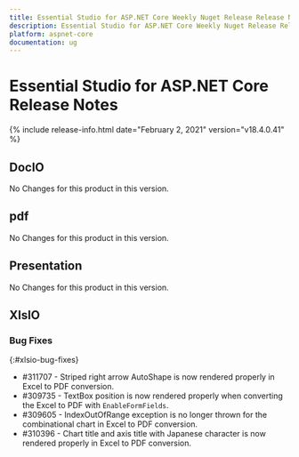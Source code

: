 ```yaml
---
title: Essential Studio for ASP.NET Core Weekly Nuget Release Release Notes  
description: Essential Studio for ASP.NET Core Weekly Nuget Release Release Notes  
platform: aspnet-core
documentation: ug
---
```


# Essential Studio for ASP.NET Core  Release Notes  

{% include release-info.html date="February 2, 2021"  version="v18.4.0.41" %} 






## DocIO

No Changes for this product in this version.

[//]: # "Delete the contents of this file while new content is added."

## pdf

No Changes for this product in this version.

[//]: # "Delete the contents of this file while new content is added."

## Presentation

No Changes for this product in this version.

[//]: # "Delete the contents of this file while new content is added."

## XlsIO

### Bug Fixes
{:#xlsio-bug-fixes}

* \#311707 - Striped right arrow AutoShape is now rendered properly in Excel to PDF conversion.
* \#309735 - TextBox position is now rendered properly when converting the Excel to PDF with `EnableFormFields`.
* \#309605 - IndexOutOfRange exception is no longer thrown for the combinational chart in Excel to PDF conversion.
* \#310396 - Chart title and axis title with Japanese character is now rendered properly in Excel to PDF conversion.
